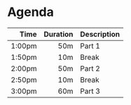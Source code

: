 # Agenda

|Time|Duration|Description
|--:|--:|---|
|1:00pm|50m|Part 1|
|1:50pm|10m|Break|
|2:00pm|50m|Part 2|
|2:50pm|10m|Break|
|3:00pm|60m|Part 3|

